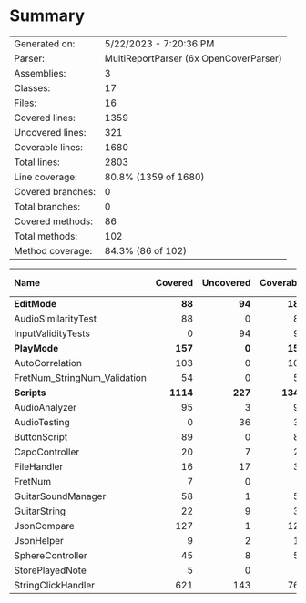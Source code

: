 ﻿# Summary
|||
|:---|:---|
| Generated on: | 5/22/2023 - 7:20:36 PM |
| Parser: | MultiReportParser (6x OpenCoverParser) |
| Assemblies: | 3 |
| Classes: | 17 |
| Files: | 16 |
| Covered lines: | 1359 |
| Uncovered lines: | 321 |
| Coverable lines: | 1680 |
| Total lines: | 2803 |
| Line coverage: | 80.8% (1359 of 1680) |
| Covered branches: | 0 |
| Total branches: | 0 |
| Covered methods: | 86 |
| Total methods: | 102 |
| Method coverage: | 84.3% (86 of 102) |

|**Name**|**Covered**|**Uncovered**|**Coverable**|**Total**|**Line coverage**|**Covered**|**Total**|**Branch coverage**|**Covered**|**Total**|**Method coverage**|
|:---|---:|---:|---:|---:|---:|---:|---:|---:|---:|---:|---:|
|**EditMode**|**88**|**94**|**182**|**274**|**48.3%**|**0**|**0**|****|**7**|**14**|**50%**|
|AudioSimilarityTest|88|0|88|130|100%|0|0||7|7|100%|
|InputValidityTests|0|94|94|144|0%|0|0||0|7|0%|
|**PlayMode**|**157**|**0**|**157**|**260**|**100%**|**0**|**0**|****|**20**|**20**|**100%**|
|AutoCorrelation|103|0|103|177|100%|0|0||14|14|100%|
|FretNum_StringNum_Validation|54|0|54|83|100%|0|0||6|6|100%|
|**Scripts**|**1114**|**227**|**1341**|**2348**|**83%**|**0**|**0**|****|**59**|**68**|**86.7%**|
|AudioAnalyzer|95|3|98|196|96.9%|0|0||9|9|100%|
|AudioTesting|0|36|36|63|0%|0|0||0|2|0%|
|ButtonScript|89|0|89|124|100%|0|0||10|10|100%|
|CapoController|20|7|27|101|74%|0|0||2|3|66.6%|
|FileHandler|16|17|33|79|48.4%|0|0||3|5|60%|
|FretNum|7|0|7|22|100%|0|0||2|2|100%|
|GuitarSoundManager|58|1|59|109|98.3%|0|0||5|5|100%|
|GuitarString|22|9|31|43|70.9%|0|0||2|2|100%|
|JsonCompare|127|1|128|210|99.2%|0|0||4|4|100%|
|JsonHelper|9|2|11|79|81.8%|0|0||4|4|100%|
|SphereController|45|8|53|254|84.9%|0|0||2|3|66.6%|
|StorePlayedNote|5|0|5|15|100%|0|0||1|1|100%|
|StringClickHandler|621|143|764|1053|81.2%|0|0||15|18|83.3%|
